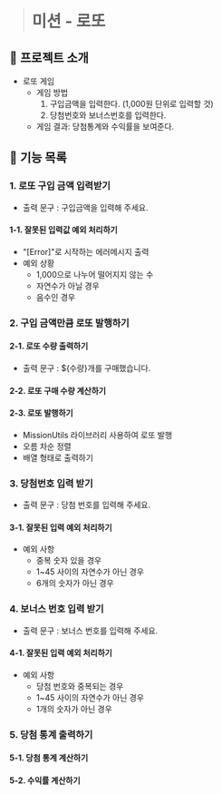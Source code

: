 > # 미션 - 로또

## 🎰 프로젝트 소개

- 로또 게임
  - 게임 방법
    1. 구입금액을 입력한다. (1,000원 단위로 입력할 것)
    2. 당첨번호와 보너스번호를 입력한다.
  - 게임 결과: 당첨통계와 수익률을 보여준다.

## 📌 기능 목록

### 1. 로또 구입 금액 입력받기

- 출력 문구 : 구입금액을 입력해 주세요.

#### 1-1. 잘못된 입력값 예외 처리하기

- "[Error]"로 시작하는 에러메시지 출력
- 예외 상황
  - 1,000으로 나누어 떨어지지 않는 수
  - 자연수가 아닐 경우
  - 음수인 경우

### 2. 구입 금액만큼 로또 발행하기

#### 2-1. 로또 수량 출력하기

- 출력 문구 : ${수량}개를 구매했습니다.

#### 2-2. 로또 구매 수량 계산하기

#### 2-3. 로또 발행하기

- MissionUtils 라이브러리 사용하여 로또 발행
- 오름 차순 정렬
- 배열 형태로 출력하기

### 3. 당첨번호 입력 받기

- 출력 문구 : 당첨 번호를 입력해 주세요.

#### 3-1. 잘못된 입력 예외 처리하기

- 예외 사항
  - 중복 숫자 있을 경우
  - 1~45 사이의 자연수가 아닌 경우
  - 6개의 숫자가 아닌 경우

### 4. 보너스 번호 입력 받기

- 출력 문구 : 보너스 번호를 입력해 주세요.

#### 4-1. 잘못된 입력 예외 처리하기

- 예외 사항
  - 당첨 번호와 중복되는 경우
  - 1~45 사이의 자연수가 아닌 경우
  - 1개의 숫자가 아닌 경우

### 5. 당첨 통계 출력하기

#### 5-1. 당첨 통계 계산하기

#### 5-2. 수익률 계산하기
